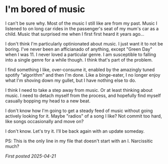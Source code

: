 # I'm bored of music
I can't be sure why. Most of the music I still like are from my past. Music I listened to on long car rides in the passenger's seat of my mum's car as a child. Music that surprised me when I first first heard it years ago...

I don't think I'm particularly optinionated about music. I just want it to not be boring. I've never been an afficianado of anything, except "Green Day" when I was 11. I never loved a particular genre. I am susceptible to falling into a single genre for a while though. I think that's part of the problem.

I find something I like, over-consume it, enabled by the amazingly tuned spotify "algorithm" and then I'm done. Like a binge-eater, I no longer enjoy what I'm shoving down my gullet, but I have nothing else to do.

I think I need to take a step away from music. Or at least thinking about music. I need to detach myself from the process, and hopefully find myself casually bopping my head to a new beat.

I don't know how I'm going to get a steady feed of music without going actively looking for it. Maybe "radios" of a song I like? Not commit too hard, like songs occasionally and move on?

I don't know. Let's try it. I'll be back again with an update someday.

PS: This is the only line in my file that doesn't start with an I. Narcissitic much?

*First posted 2025-04-21*